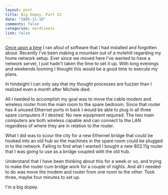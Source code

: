 ```yaml
--- 
layout: post
title: Big Dopey, Part II
date: "2005-11-10"
comments: false
categories: nerdliness
link: false
---
```

<a href="http://www.zanshin.net/blogs/000111.html" title="I am a Big Dopey">Once upon a time</a> I ran afoul of software that I had installed and forgotten about. Recently I've been making a mountain out of a molehill regarding my home network setup. Ever since we moved here I've wanted to have a network server, I just hadn't taken the time to set it up. With long evenings and weekends looming I thought this would be a good time to execute my plans.

In hindsight I can only say that my thought processes are fuzzier than I realized even a month after Michele died.

All I needed to accomplish my goal was to move the cable modem and wireless router from the main room to the spare bedroom. Since that router has 4 unused Ethernet ports in back I would be able to plug in all three spare computers if I desired. No new equipment required. The two main computers are both wireless capable and can connect to the LAN regardless of where they are in relation to the router.

What I did was to scour the city for a new Ethernet bridge that could be hooked into an old hub so the machines in the spare room could be plugged in to the network. Failing to find what I wanted I bought a new 802.11g router that I was going to use as a bridge coupled with the old hub.

Understand that I have been thinking about this for a week or so, and trying to make the router cum bridge work for a couple of nights. And all I needed to do was move the modem and router from one room to the other. Took three, maybe four minutes to set up.

I'm a big dopey.
